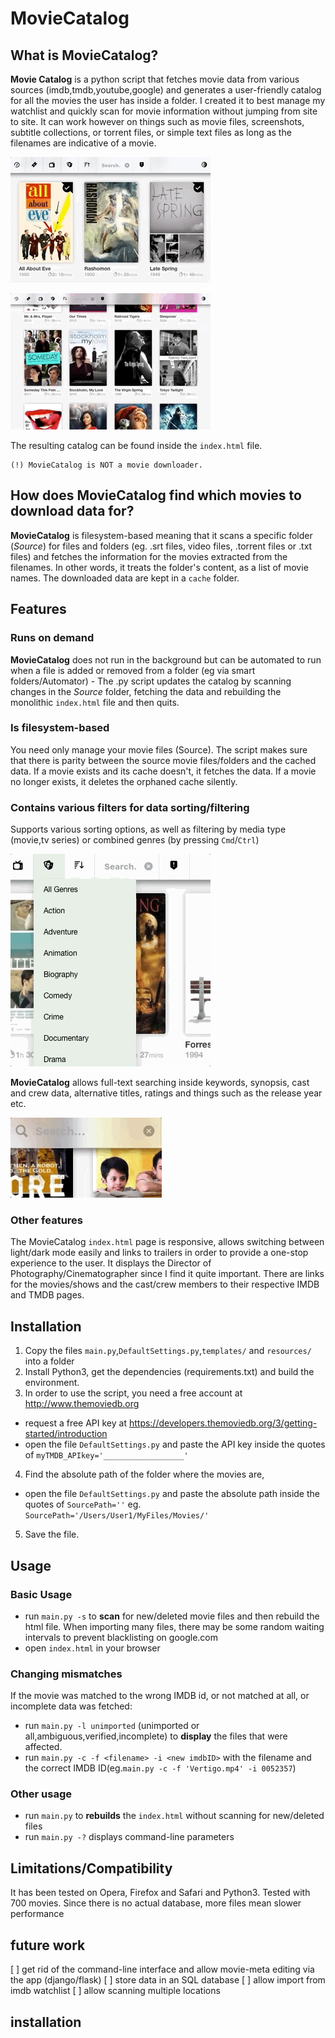 MovieCatalog
========

## What is MovieCatalog?
**Movie Catalog** is a python script that fetches movie data from various sources (imdb,tmdb,youtube,google) and generates a user-friendly catalog for all the movies the user has inside a folder. I created it to best manage my watchlist and quickly scan for movie information without jumping from site to site. It can work however on things such as movie files, screenshots, subtitle collections, or torrent files, or simple text files as long as the filenames are indicative of a movie.

![image1](readme.resources/scroll09.gif)

![movie page](readme.resources/moviepage03.gif)

The resulting catalog can be found inside the `index.html` file. 

    (!) MovieCatalog is NOT a movie downloader.

## How does MovieCatalog find which movies to download data for?
**MovieCatalog** is filesystem-based meaning that it scans a specific folder (*Source*) for files and folders (eg. .srt files, video files, .torrent files or .txt files) and fetches the information for the movies extracted from the filenames. In other words, it treats the folder's content, as a list of movie names. The downloaded data are kept in a `cache` folder.

## Features
### Runs on demand
**MovieCatalog** does not run in the background but can be automated to run when a file is added or removed from a folder (eg via smart folders/Automator) - The .py script updates the catalog by scanning changes in the *Source* folder, fetching the data and rebuilding the monolithic `index.html` file and then quits. 
### Is filesystem-based
You need only manage your movie files (Source). The script makes sure that there is parity between the source movie files/folders and the cached data. If a movie exists and its cache doesn't, it fetches the data. If a movie no longer exists, it deletes the orphaned cache silently.
### Contains various filters for data sorting/filtering
Supports various sorting options, as well as filtering by media type (movie,tv series) or combined genres (by pressing `Cmd`/`Ctrl`)

![filtering](readme.resources/filter04.gif)

**MovieCatalog** allows full-text searching inside keywords, synopsis, cast and crew data, alternative titles, ratings and things such as the release year etc.

![searching](readme.resources/search03.gif)

### Other features
The MovieCatalog `index.html` page is responsive, allows switching between light/dark mode easily and links to trailers in order to provide a one-stop experience to the user.
It displays the Director of Photography/Cinematographer since I find it quite important. There are links for the movies/shows and the cast/crew members to their respective IMDB and TMDB pages.

## Installation
1. Copy the files `main.py`,`DefaultSettings.py`,`templates/` and `resources/` into a folder
2. Install Python3, get the dependencies (requirements.txt) and build the environment.
3. In order to use the script, you need a free account at http://www.themoviedb.org
  - request a free API key at https://developers.themoviedb.org/3/getting-started/introduction
  - open the file `DefaultSettings.py` and paste the API key inside the quotes of `myTMDB_APIkey='__________________'`
4. Find the absolute path of the folder where the movies are,
  - open the file `DefaultSettings.py` and paste the absolute path inside the quotes of `SourcePath=''` eg. `SourcePath='/Users/User1/MyFiles/Movies/'`
5. Save the file.

## Usage
### Basic Usage
- run `main.py -s` to **scan** for new/deleted movie files and then rebuild the html file. When importing many files, there may be some random waiting intervals to prevent blacklisting on google.com
- open `index.html` in your browser
### Changing mismatches
If the movie was matched to the wrong IMDB id, or not matched at all, or incomplete data was fetched:
- run `main.py -l unimported` (unimported or all,ambiguous,verified,incomplete) to **display** the files that were affected.
- run `main.py -c -f <filename> -i <new imdbID>` with the filename and the correct IMDB ID(eg.`main.py -c -f 'Vertigo.mp4' -i 0052357`)
### Other usage
- run `main.py` to **rebuilds** the `index.html` without scanning for new/deleted files
- run `main.py -?` displays command-line parameters

## Limitations/Compatibility
It has been tested on Opera, Firefox and Safari and Python3.
Tested with 700 movies. Since there is no actual database, more files mean slower performance

## future work
[ ] get rid of the command-line interface and allow movie-meta editing via the app (django/flask)
[ ] store data in an SQL database
[ ] allow import from imdb watchlist
[ ] allow scanning multiple locations

## installation
